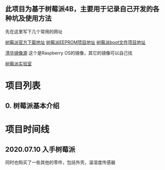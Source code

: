 ## 此项目为基于树莓派4B，主要用于记录自己开发的各种坑及使用方法

先在这里写下几个常用的网址

[树莓派官方下载地址](https://www.raspberrypi.org/downloads/)             [树莓派EEPROM项目地址](https://github.com/raspberrypi/rpi-eeprom)            [树莓派boot文件项目地址](https://github.com/raspberrypi/firmware)

[清华镜像源](https://mirrors.tuna.tsinghua.edu.cn/help/raspbian/)   这个是Raspberry OS的镜像，其它的镜像可以自己找

[树莓派实验室](https://shumeipai.nxez.com/)

# 项目列表

## 0. 树莓派基本介绍



# 项目时间线

## 2020.07.10 入手树莓派

同时也购买了一些其他的零件，包括外壳，温湿度传感器
